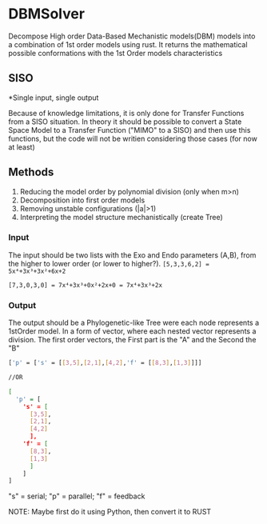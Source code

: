 # DBMSolver
Decompose High order Data-Based Mechanistic models(DBM) models into a combination of 1st order models using rust. It returns the mathematical possible conformations with the 1st Order models characteristics

## SISO
*Single input, single output

Because of knowledge limitations, it is only done for Transfer Functions from a SISO situation. 
In theory it should be possible to convert a State Space Model to a Transfer Function ("MIMO" to a SISO) and then use this functions, but the code will not be writien considering those cases (for now at least)

## Methods
1. Reducing the model order by polynomial division (only when m>n)
2. Decomposition into first order models
3. Removing unstable configurations (|a|>1)
4. Interpreting the model structure mechanistically (create Tree)

### Input
The input should be two lists with the Exo and Endo parameters (A,B), from the higher to lower order (or lower to higher?). 
``[5,3,3,6,2] = 5x⁴+3x³+3x²+6x+2``

``[7,3,0,3,0] = 7x⁴+3x³+0x²+2x+0 = 7x⁴+3x³+2x``
### Output
The output should be a Phylogenetic-like Tree were each node represents a 1stOrder model. In a form of vector, where each nested vector represents a division.
The first order vectors, the First part is the "A" and the Second the "B"
```bash
['p' = ['s' = [[3,5],[2,1],[4,2],'f' = [[8,3],[1,3]]]]

//OR

[
  'p' = [
    's' = [
      [3,5],
      [2,1],
      [4,2]
      ],
    'f' = [
      [8,3],
      [1,3]
      ]
    ]
]
```
"s" = serial;
"p" = parallel;
"f" = feedback


NOTE: Maybe first do it using Python, then convert it to RUST

